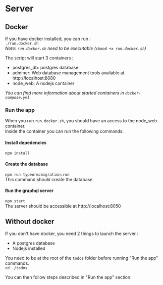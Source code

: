 # Server
## Docker 
If you have docker installed, you can run :  
`./run.docker.sh`  
*Note: `run.docker.sh` need to be executable (`chmod +x run.docker.sh`)*   

The script will start 3 containers :
- postgres_db: postgres database
- adminer: Web database management tools available at http://localhost:8080
- node_web: A nodejs container   

*You can find more information about started containers in `docker-compose.yml`*

### Run the app 
When you run `run.docker.sh`, you should have an access to the node_web container.  
Inside the container you can run the following commands.  
#### Install depedencies
`npm install`
#### Create the database
`npm run typeorm:migration:run`   
This command should create the database  
#### Run the graphql server
`npm start`   
The server should be accessible at http://localhost:8050

## Without docker
If you don't have docker, you need 2 things to launch the server :   
- A postgres database
- Nodejs installed

You need to be at the root of the `todos` folder before running "Run the app" commands.  
`cd ./todos`

You can then follow steps described in "Run the app" section.